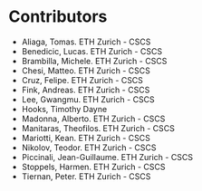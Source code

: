 # Contributors

- Aliaga, Tomas. ETH Zurich - CSCS
- Benedicic, Lucas. ETH Zurich - CSCS
- Brambilla, Michele. ETH Zurich - CSCS
- Chesi, Matteo. ETH Zurich - CSCS
- Cruz, Felipe. ETH Zurich - CSCS
- Fink, Andreas. ETH Zurich - CSCS
- Lee, Gwangmu. ETH Zurich - CSCS
- Hooks, Timothy Dayne
- Madonna, Alberto. ETH Zurich - CSCS
- Manitaras, Theofilos. ETH Zurich - CSCS
- Mariotti, Kean. ETH Zurich - CSCS
- Nikolov, Teodor. ETH Zurich - CSCS
- Piccinali, Jean-Guillaume. ETH Zurich - CSCS
- Stoppels, Harmen. ETH Zurich - CSCS
- Tiernan, Peter. ETH Zurich - CSCS
